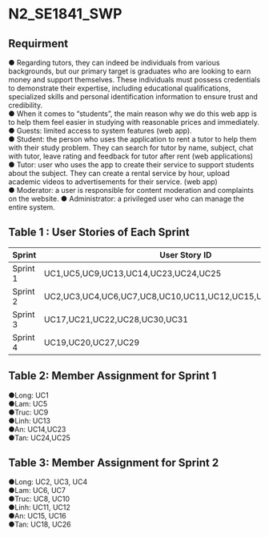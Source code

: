 # N2_SE1841_SWP
## Requirment
● Regarding tutors, they can indeed be individuals from various backgrounds, but our primary target is graduates who are looking to earn money and support themselves. These individuals must possess credentials to demonstrate their expertise, including educational qualifications, specialized skills and personal identification information to ensure trust and credibility.   
● When it comes to “students”, the main reason why we do this web app is to help them feel easier in studying with reasonable prices and immediately.  
● Guests: limited access to system features (web app).   
● Student: the person who uses the application to rent a tutor to help them with their study problem. They can search for tutor by name, subject, chat with tutor, leave rating and feedback for tutor after rent (web applications)   
● Tutor: user who uses the app to create their service to support students about the subject. They can create a rental service by hour, upload academic videos to advertisements for their service. (web app)   
● Moderator: a user is responsible for content moderation and complaints on the website. ● Administrator: a privileged user who can manage the entire system.  

## Table 1 : User Stories of Each Sprint 

| Sprint | User Story ID | 
|--------------|-------|
| Sprint 1 | UC1,UC5,UC9,UC13,UC14,UC23,UC24,UC25 | 
| Sprint 2 | UC2,UC3,UC4,UC6,UC7,UC8,UC10,UC11,UC12,UC15,UC16,UC18,UC26  | 
| Sprint 3 | UC17,UC21,UC22,UC28,UC30,UC31  | 
| Sprint 4 | UC19,UC20,UC27,UC29  | 


## Table 2: Member Assignment for Sprint 1
●Long: UC1  
●Lam: UC5  
●Truc: UC9  
●Linh: UC13  
●An: UC14,UC23  
●Tan: UC24,UC25  

## Table 3: Member Assignment for Sprint 2
●Long: UC2, UC3, UC4  
●Lam: UC6, UC7  
●Truc: UC8, UC10  
●Linh: UC11, UC12  
●An: UC15, UC16  
●Tan: UC18, UC26 


